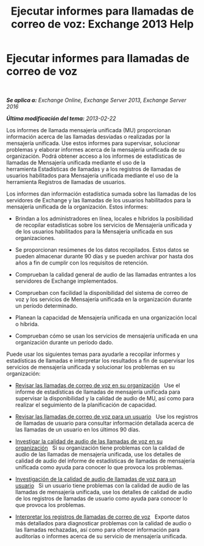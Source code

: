 ﻿---
title: 'Ejecutar informes para llamadas de correo de voz: Exchange 2013 Help'
TOCTitle: Ejecutar informes para llamadas de correo de voz
ms:assetid: 3a292d85-ce0f-4c15-b8f2-d1fc92965437
ms:mtpsurl: https://technet.microsoft.com/es-es/library/JJ659062(v=EXCHG.150)
ms:contentKeyID: 50556762
ms.date: 05/22/2018
mtps_version: v=EXCHG.150
ms.translationtype: MT
---

# Ejecutar informes para llamadas de correo de voz

 

_**Se aplica a:** Exchange Online, Exchange Server 2013, Exchange Server 2016_

_**Última modificación del tema:** 2013-02-22_

Los informes de llamada mensajería unificada (MU) proporcionan información acerca de las llamadas desviadas o realizadas por la mensajería unificada. Use estos informes para supervisar, solucionar problemas y elaborar informes acerca de la mensajería unificada de su organización. Podrá obtener acceso a los informes de estadísticas de llamadas de Mensajería unificada mediante el uso de la herramienta Estadísticas de llamadas y a los registros de llamadas de usuarios habilitados para Mensajería unificada mediante el uso de la herramienta Registros de llamadas de usuarios.

Los informes dan información estadística sumada sobre las llamadas de los servidores de Exchange y las llamadas de los usuarios habilitados para la mensajería unificada de la organización. Estos informes:

  - Brindan a los administradores en línea, locales e híbridos la posibilidad de recopilar estadísticas sobre los servicios de Mensajería unificada y de los usuarios habilitados para la Mensajería unificada en sus organizaciones.

  - Se proporcionan resúmenes de los datos recopilados. Estos datos se pueden almacenar durante 90 días y se pueden archivar por hasta dos años a fin de cumplir con los requisitos de retención.

  - Comprueban la calidad general de audio de las llamadas entrantes a los servidores de Exchange implementados.

  - Comprueban con facilidad la disponibilidad del sistema de correo de voz y los servicios de Mensajería unificada en la organización durante un período determinado.

  - Planean la capacidad de Mensajería unificada en una organización local o híbrida.

  - Comprueban cómo se usan los servicios de mensajería unificada en una organización durante un período dado.

Puede usar los siguientes temas para ayudarle a recopilar informes y estadísticas de llamadas e interpretar los resultados a fin de supervisar los servicios de mensajería unificada y solucionar los problemas en su organización:

  - [Revisar las llamadas de correo de voz en su organización](review-the-voice-mail-calls-in-your-organization-exchange-2013-help.md)   Use el informe de estadísticas de llamadas de mensajería unificada para supervisar la disponibilidad y la calidad de audio de MU, así como para realizar el seguimiento de la planificación de capacidad.

  - [Revisar las llamadas de correo de voz para un usuario](review-the-voice-mail-calls-for-a-user-exchange-2013-help.md)   Use los registros de llamadas de usuario para consultar información detallada acerca de las llamadas de un usuario en los últimos 90 días.

  - [Investigar la calidad de audio de las llamadas de voz en su organización](investigate-the-audio-quality-of-voice-calls-in-your-organization-exchange-2013-help.md)   Si su organización tiene problemas con la calidad de audio de las llamadas de mensajería unificada, use los detalles de calidad de audio del informe de estadísticas de llamadas de mensajería unificada como ayuda para conocer lo que provoca los problemas.

  - [Investigación de la calidad de audio de llamadas de voz para un usuario](investigate-the-audio-quality-of-voice-calls-for-a-user-exchange-2013-help.md)   Si un usuario tiene problemas con la calidad de audio de las llamadas de mensajería unificada, use los detalles de calidad de audio de los registros de llamadas de usuario como ayuda para conocer lo que provoca los problemas.

  - [Interpretar los registros de llamadas de correo de voz](interpret-voice-mail-call-records-exchange-2013-help.md)   Exporte datos más detallados para diagnosticar problemas con la calidad de audio o las llamadas rechazadas, así como para ofrecer información para auditorías o informes acerca de su servicio de mensajería unificada.

